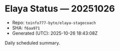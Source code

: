 # Elaya Status — 20251026

- Repo: `toinfo777-byte/elaya-stagecoach`
- SHA: `f6aa971`
- Generated (UTC): 2025-10-26 18:43:08Z

Daily scheduled summary.

